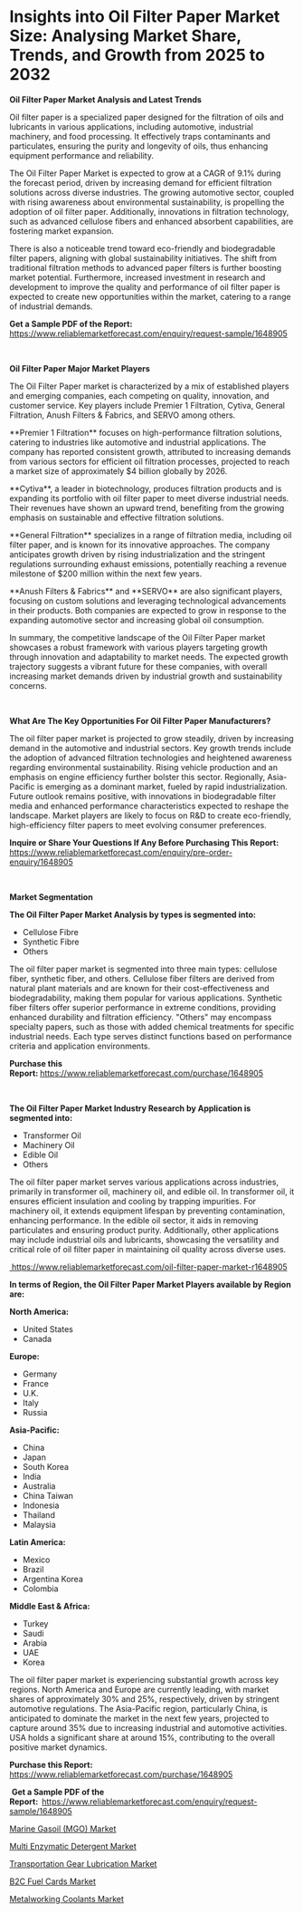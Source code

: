 <p><h1>Insights into Oil Filter Paper Market Size: Analysing Market Share, Trends, and Growth from 2025 to 2032</h1></p><p><strong>Oil Filter Paper Market Analysis and Latest Trends</strong></p>
<p><p>Oil filter paper is a specialized paper designed for the filtration of oils and lubricants in various applications, including automotive, industrial machinery, and food processing. It effectively traps contaminants and particulates, ensuring the purity and longevity of oils, thus enhancing equipment performance and reliability.</p><p>The Oil Filter Paper Market is expected to grow at a CAGR of 9.1% during the forecast period, driven by increasing demand for efficient filtration solutions across diverse industries. The growing automotive sector, coupled with rising awareness about environmental sustainability, is propelling the adoption of oil filter paper. Additionally, innovations in filtration technology, such as advanced cellulose fibers and enhanced absorbent capabilities, are fostering market expansion. </p><p>There is also a noticeable trend toward eco-friendly and biodegradable filter papers, aligning with global sustainability initiatives. The shift from traditional filtration methods to advanced paper filters is further boosting market potential. Furthermore, increased investment in research and development to improve the quality and performance of oil filter paper is expected to create new opportunities within the market, catering to a range of industrial demands.</p></p>
<p><strong>Get a Sample PDF of the Report:&nbsp;</strong> <a href="https://www.reliablemarketforecast.com/enquiry/request-sample/1648905?utm_campaign=1900&utm_medium=2&utm_source=Github&utm_content=ia&utm_term=30012025&utm_id=oil-filter-paper">https://www.reliablemarketforecast.com/enquiry/request-sample/1648905</a></p>
<p>&nbsp;</p>
<p><strong>Oil Filter Paper Major Market Players</strong></p>
<p><p>The Oil Filter Paper market is characterized by a mix of established players and emerging companies, each competing on quality, innovation, and customer service. Key players include Premier 1 Filtration, Cytiva, General Filtration, Anush Filters & Fabrics, and SERVO among others.</p><p>**Premier 1 Filtration** focuses on high-performance filtration solutions, catering to industries like automotive and industrial applications. The company has reported consistent growth, attributed to increasing demands from various sectors for efficient oil filtration processes, projected to reach a market size of approximately $4 billion globally by 2026.</p><p>**Cytiva**, a leader in biotechnology, produces filtration products and is expanding its portfolio with oil filter paper to meet diverse industrial needs. Their revenues have shown an upward trend, benefiting from the growing emphasis on sustainable and effective filtration solutions.</p><p>**General Filtration** specializes in a range of filtration media, including oil filter paper, and is known for its innovative approaches. The company anticipates growth driven by rising industrialization and the stringent regulations surrounding exhaust emissions, potentially reaching a revenue milestone of $200 million within the next few years.</p><p>**Anush Filters & Fabrics** and **SERVO** are also significant players, focusing on custom solutions and leveraging technological advancements in their products. Both companies are expected to grow in response to the expanding automotive sector and increasing global oil consumption.</p><p>In summary, the competitive landscape of the Oil Filter Paper market showcases a robust framework with various players targeting growth through innovation and adaptability to market needs. The expected growth trajectory suggests a vibrant future for these companies, with overall increasing market demands driven by industrial growth and sustainability concerns.</p></p>
<p>&nbsp;</p>
<p><strong>What Are The Key Opportunities For Oil Filter Paper Manufacturers?</strong></p>
<p><p>The oil filter paper market is projected to grow steadily, driven by increasing demand in the automotive and industrial sectors. Key growth trends include the adoption of advanced filtration technologies and heightened awareness regarding environmental sustainability. Rising vehicle production and an emphasis on engine efficiency further bolster this sector. Regionally, Asia-Pacific is emerging as a dominant market, fueled by rapid industrialization. Future outlook remains positive, with innovations in biodegradable filter media and enhanced performance characteristics expected to reshape the landscape. Market players are likely to focus on R&D to create eco-friendly, high-efficiency filter papers to meet evolving consumer preferences.</p></p>
<p><strong>Inquire or Share Your Questions If Any Before Purchasing This Report:</strong> <a href="https://www.reliablemarketforecast.com/enquiry/pre-order-enquiry/1648905?utm_campaign=1900&utm_medium=2&utm_source=Github&utm_content=ia&utm_term=30012025&utm_id=oil-filter-paper">https://www.reliablemarketforecast.com/enquiry/pre-order-enquiry/1648905</a></p>
<p>&nbsp;</p>
<p><strong>Market Segmentation</strong></p>
<p><strong>The Oil Filter Paper Market Analysis by types is segmented into:</strong></p>
<p><ul><li>Cellulose Fibre</li><li>Synthetic Fibre</li><li>Others</li></ul></p>
<p><p>The oil filter paper market is segmented into three main types: cellulose fiber, synthetic fiber, and others. Cellulose fiber filters are derived from natural plant materials and are known for their cost-effectiveness and biodegradability, making them popular for various applications. Synthetic fiber filters offer superior performance in extreme conditions, providing enhanced durability and filtration efficiency. "Others" may encompass specialty papers, such as those with added chemical treatments for specific industrial needs. Each type serves distinct functions based on performance criteria and application environments.</p></p>
<p><strong>Purchase this Report:&nbsp;</strong><a href="https://www.reliablemarketforecast.com/purchase/1648905?utm_campaign=1900&utm_medium=2&utm_source=Github&utm_content=ia&utm_term=30012025&utm_id=oil-filter-paper">https://www.reliablemarketforecast.com/purchase/1648905</a></p>
<p>&nbsp;</p>
<p><strong>The Oil Filter Paper Market Industry Research by Application is segmented into:</strong></p>
<p><ul><li>Transformer Oil</li><li>Machinery Oil</li><li>Edible Oil</li><li>Others</li></ul></p>
<p><p>The oil filter paper market serves various applications across industries, primarily in transformer oil, machinery oil, and edible oil. In transformer oil, it ensures efficient insulation and cooling by trapping impurities. For machinery oil, it extends equipment lifespan by preventing contamination, enhancing performance. In the edible oil sector, it aids in removing particulates and ensuring product purity. Additionally, other applications may include industrial oils and lubricants, showcasing the versatility and critical role of oil filter paper in maintaining oil quality across diverse uses.</p></p>
<p><a href="https://www.reliablemarketforecast.com/oil-filter-paper-market-r1648905?utm_campaign=1900&utm_medium=2&utm_source=Github&utm_content=ia&utm_term=30012025&utm_id=oil-filter-paper">&nbsp;https://www.reliablemarketforecast.com/oil-filter-paper-market-r1648905</a></p>
<p><strong>In terms of Region, the Oil Filter Paper Market Players available by Region are:</strong></p>
<p>
    <p> <strong> North America: </strong>
        <ul>
            <li>United States</li>
            <li>Canada</li>
        </ul>
        </p> 
    <p> <strong> Europe: </strong>
        <ul>
            <li>Germany</li>
            <li>France</li>
            <li>U.K.</li>
            <li>Italy</li>
            <li>Russia</li>
        </ul>
        </p> 
    <p> <strong> Asia-Pacific: </strong>
        <ul>
            <li>China</li>
            <li>Japan</li>
            <li>South Korea</li>
            <li>India</li>
            <li>Australia</li>
            <li>China Taiwan</li>
            <li>Indonesia</li>
            <li>Thailand</li>
            <li>Malaysia</li>
        </ul>
        </p> 
    <p> <strong> Latin America: </strong>
        <ul>
            <li>Mexico</li>
            <li>Brazil</li>
            <li>Argentina Korea</li>
            <li>Colombia</li>
        </ul>
        </p> 
    <p> <strong> Middle East & Africa: </strong>
        <ul>
            <li>Turkey</li>
            <li>Saudi</li>
            <li>Arabia</li>
            <li>UAE</li>
            <li>Korea</li>
        </ul>
    </p>
    </p>
<p><p>The oil filter paper market is experiencing substantial growth across key regions. North America and Europe are currently leading, with market shares of approximately 30% and 25%, respectively, driven by stringent automotive regulations. The Asia-Pacific region, particularly China, is anticipated to dominate the market in the next few years, projected to capture around 35% due to increasing industrial and automotive activities. USA holds a significant share at around 15%, contributing to the overall positive market dynamics.</p></p>
<p><strong>Purchase this Report: </strong><a href="https://www.reliablemarketforecast.com/purchase/1648905?utm_campaign=1900&utm_medium=2&utm_source=Github&utm_content=ia&utm_term=30012025&utm_id=oil-filter-paper">https://www.reliablemarketforecast.com/purchase/1648905</a></p>
<p>&nbsp;<strong>Get a Sample PDF of the Report:&nbsp;&nbsp;</strong><a href="https://www.reliablemarketforecast.com/enquiry/request-sample/1648905?utm_campaign=1900&utm_medium=2&utm_source=Github&utm_content=ia&utm_term=30012025&utm_id=oil-filter-paper">https://www.reliablemarketforecast.com/enquiry/request-sample/1648905</a></p>
<p><strong></strong></p>
<p><p><a href="https://www.linkedin.com/pulse/marine-gasoil-mgo-market-size-share-analysis-projecting-future-psblc?utm_campaign=1900&utm_medium=2&utm_source=Github&utm_content=ia&utm_term=30012025&utm_id=oil-filter-paper">Marine Gasoil (MGO) Market</a></p><p><a href="https://github.com/edacruz6/Market-Research-Report-List-1/blob/main/multi-enzymatic-detergent-market.md?utm_campaign=1900&utm_medium=2&utm_source=Github&utm_content=ia&utm_term=30012025&utm_id=oil-filter-paper">Multi Enzymatic Detergent Market</a></p><p><a href="https://www.linkedin.com/pulse/comprehensive-transportation-gear-lubrication-market-study-products-khuse?utm_campaign=1900&utm_medium=2&utm_source=Github&utm_content=ia&utm_term=30012025&utm_id=oil-filter-paper">Transportation Gear Lubrication Market</a></p><p><a href="https://www.linkedin.com/pulse/b2c-fuel-cards-market-forecast-report-highlights-revenue-mwu2c?utm_campaign=1900&utm_medium=2&utm_source=Github&utm_content=ia&utm_term=30012025&utm_id=oil-filter-paper">B2C Fuel Cards Market</a></p><p><a href="https://github.com/seanmcma708/Market-Research-Report-List-1/blob/main/metalworking-coolants-market.md?utm_campaign=1900&utm_medium=2&utm_source=Github&utm_content=ia&utm_term=30012025&utm_id=oil-filter-paper">Metalworking Coolants Market</a></p></p>